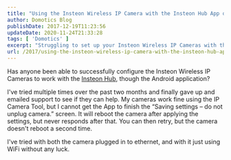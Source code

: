 ```yaml
---
title: "Using the Insteon Wireless IP Camera with the Insteon Hub App on Android or IOS"
author: Domotics Blog
publishDate: 2017-12-19T11:23:56
updateDate: 2020-11-24T21:33:28
tags: [ 'Domotics' ]
excerpt: "Struggling to set up your Insteon Wireless IP Cameras with the Insteon Hub via the Android app? Get insights on configuration issues and troubleshooting tips in this blog post."
url: /2017/using-the-insteon-wireless-ip-camera-with-the-insteon-hub-app-on-android-or-ios  # Use the generated URL with year
---
```

<p>Has anyone been able to successfully configure the Insteon Wireless IP Cameras to work with the&nbsp;<a href="https://cjh.am/insteonHub" target="_blank">Insteon Hub</a>, though the Android application?</p>  <p>I've tried multiple times over the past two months and finally gave up and emailed support to see if they can help. My cameras work fine using the IP Camera Tool, but I cannot get the App to finish the &ldquo;Saving settings&nbsp;&ndash; do not unplug camera.&rdquo; screen. It will reboot the camera after applying the settings, but never responds after that. You can then retry, but the camera doesn't reboot a second time.</p>  <p>I've tried with both the camera plugged in to ethernet, and with it just using WiFi without any luck.</p>  <p>&nbsp;</p> 


